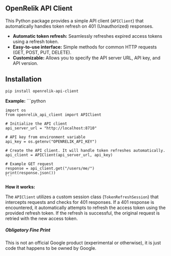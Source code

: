 ## OpenRelik API Client

This Python package provides a simple API client (`APIClient`) that automatically handles token refresh on 401 (Unauthorized) responses.

* **Automatic token refresh:** Seamlessly refreshes expired access tokens using a refresh token.
* **Easy-to-use interface:** Simple methods for common HTTP requests (GET, POST, PUT, DELETE).
* **Customizable:**  Allows you to specify the API server URL, API key, and API version.

## Installation

   ```bash
   pip install openrelik-api-client
   ```

**Example:**
    ```python
    
    import os
    from openrelik_api_client import APIClient

    # Initialize the API client
    api_server_url = "http://localhost:8710"

    # API key from environment variable
    api_key = os.getenv("OPENRELIK_API_KEY")

    # Create the API client. It will handle token refreshes automatically.
    api_client = APIClient(api_server_url, api_key)

    # Example GET request
    response = api_client.get("/users/me/")
    print(response.json())
    ```

**How it works:**

The `APIClient` utilizes a custom session class (`TokenRefreshSession`) that intercepts requests and checks for 401 responses. If a 401 response is encountered, it automatically attempts to refresh the access token using the provided refresh token. If the refresh is successful, the original request is retried with the new access token.

##### Obligatory Fine Print
This is not an official Google product (experimental or otherwise), it is just code that happens to be owned by Google.
